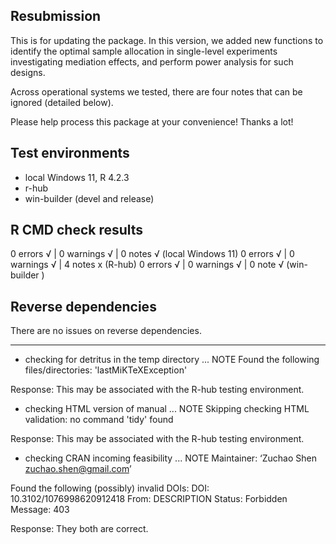 ## Resubmission

This is for updating the package. In this version, we added new functions to 
identify the optimal sample allocation in single-level experiments
investigating mediation effects, and perform power analysis for such designs.

Across operational systems we tested, there are four notes that can be ignored (detailed below).

Please help process this package at your convenience! Thanks a lot! 

## Test environments
* local Windows 11, R 4.2.3
* r-hub
* win-builder (devel and release)

## R CMD check results
0 errors √ | 0 warnings √ | 0 notes √ (local Windows 11)
0 errors √ | 0 warnings √ | 4 notes x   (R-hub)
0 errors √ | 0 warnings √ | 0 note √  (win-builder )

## Reverse dependencies

There are no issues on reverse dependencies.

---
* checking for detritus in the temp directory ... NOTE
  Found the following files/directories:
    'lastMiKTeXException'

 Response: This may be associated with the R-hub testing environment.

* checking HTML version of manual ... NOTE
Skipping checking HTML validation: no command 'tidy' found

 Response: This may be associated with the R-hub testing environment.

* checking CRAN incoming feasibility ... NOTE
Maintainer: ‘Zuchao Shen <zuchao.shen@gmail.com>’

Found the following (possibly) invalid DOIs:
  DOI: 10.3102/1076998620912418
    From: DESCRIPTION
    Status: Forbidden
    Message: 403

 Response: They both are correct.
